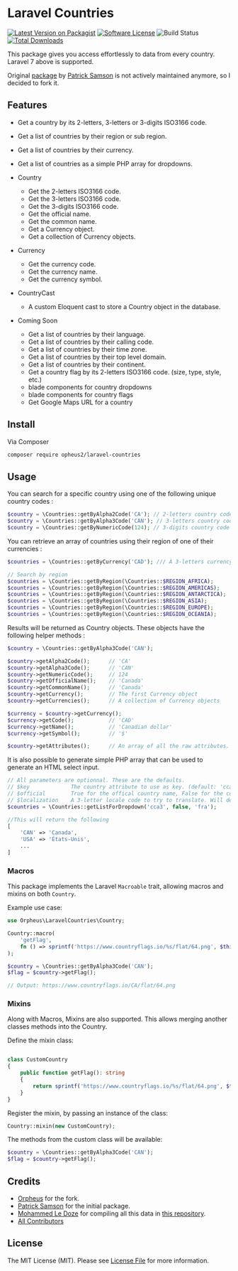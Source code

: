 # Laravel Countries

[![Latest Version on Packagist][ico-version]][link-packagist]
[![Software License][ico-license]](LICENSE.md)
![Build Status][ico-github-action]
[![Total Downloads][ico-downloads]][link-downloads]

This package gives you access effortlessly to data from every country.
Laravel 7 above is supported.

Original [package](https://github.com/patricksamson/laravel-countries) by [Patrick Samson](https://github.com/patricksamson) is not actively maintained anymore, so I decided to fork it.

## Features
- Get a country by its 2-letters, 3-letters or 3-digits ISO3166 code.
- Get a list of countries by their region or sub region.
- Get a list of countries by their currency.
- Get a list of countries as a simple PHP array for dropdowns.
- Country
  - Get the 2-letters ISO3166 code.
  - Get the 3-letters ISO3166 code.
  - Get the 3-digits ISO3166 code.
  - Get the official name.
  - Get the common name.
  - Get a Currency object.
  - Get a collection of Currency objects.
- Currency
  - Get the currency code.
  - Get the currency name.
  - Get the currency symbol.
- CountryCast
  - A custom Eloquent cast to store a Country object in the database.


- Coming Soon
  - Get a list of countries by their language.
  - Get a list of countries by their calling code.
  - Get a list of countries by their time zone.
  - Get a list of countries by their top level domain.
  - Get a list of countries by their continent.
  - Get a country flag by its 2-letters ISO3166 code. (size, type, style, etc.)
  - blade components for country dropdowns
  - blade components for country flags
  - Get Google Maps URL for a country


## Install

Via Composer

``` bash
composer require opheus2/laravel-countries
```

## Usage

You can search for a specific country using one of the following unique country codes :
``` php
$country = \Countries::getByAlpha2Code('CA'); // 2-letters country code from ISO3166
$country = \Countries::getByAlpha3Code('CAN'); // 3-letters country code from ISO3166
$country = \Countries::getByNumericCode(124); // 3-digits country code from ISO3166
```

You can retrieve an array of countries using their region of one of their currencies :
``` php
$countries = \Countries::getByCurrency('CAD'); /// A 3-letters currency code

// Search by region
$countries = \Countries::getByRegion(\Countries::$REGION_AFRICA);
$countries = \Countries::getByRegion(\Countries::$REGION_AMERICAS);
$countries = \Countries::getByRegion(\Countries::$REGION_ANTARCTICA);
$countries = \Countries::getByRegion(\Countries::$REGION_ASIA);
$countries = \Countries::getByRegion(\Countries::$REGION_EUROPE);
$countries = \Countries::getByRegion(\Countries::$REGION_OCEANIA);
```

Results will be returned as Country objects. These objects have the following helper methods :
``` php
$country = \Countries::getByAlpha3Code('CAN');

$country->getAlpha2Code();      // 'CA'
$country->getAlpha3Code();      // 'CAN'
$country->getNumericCode();     // 124
$country->getOfficialName();    // 'Canada'
$country->getCommonName();      // 'Canada' 
$country->getCurrency();        // The first Currency object
$country->getCurrencies();      // A collection of Currency objects

$currency = $country->getCurrency();
$currency->getCode();           // 'CAD'
$currency->getName();           // 'Canadian dollar'
$currency->getSymbol();         // '$'

$country->getAttributes();      // An array of all the raw attributes.
```

It is also possible to generate simple PHP array that can be used to generate an HTML select input.
``` php
// All parameters are optionnal. These are the defaults.
// $key             The country attribute to use as key. (default: 'cca3', 3-letters country code from ISO3166)
// $official        True for the offical country name, False for the common name. (default: false)
// $localization    A 3-letter locale code to try to translate. Will default to English if it`s missing. (default: null)
$countries = \Countries::getListForDropdown('cca3', false, 'fra');

//This will return the following
[
    'CAN' => 'Canada',
    'USA' => 'États-Unis',
    ...
]
```

### Macros

This package implements the Laravel `Macroable` trait, allowing macros and mixins on both `Country`.

Example use case:

```php
use Orpheus\LaravelCountries\Country;

Country::macro(
    'getFlag',
    fn () => sprintf('https://www.countryflags.io/%s/flat/64.png', $this->getAlpha2Code())
);

$country = \Countries::getByAlpha3Code('CAN');
$flag = $country->getFlag();

// Output: https://www.countryflags.io/CA/flat/64.png
```

### Mixins

Along with Macros, Mixins are also supported. This allows merging another classes methods into the Country.

Define the mixin class:

```php

class CustomCountry
{
    public function getFlag(): string
    {
        return sprintf('https://www.countryflags.io/%s/flat/64.png', $this->getAlpha2Code());
    }
}
```

Register the mixin, by passing an instance of the class:

```php
Country::mixin(new CustomCountry);
```

The methods from the custom class will be available:

```php
$country = \Countries::getByAlpha3Code('CAN');
$flag = $country->getFlag();
```

## Credits

- [Orpheus][link-author] for the fork.
- [Patrick Samson](https://github.com/patricksamson) for the initial package.
- [Mohammed Le Doze](https://github.com/mledoze) for compiling all this data in [this repository](https://github.com/mledoze/countries).
- [All Contributors][link-contributors]

## License

The MIT License (MIT). Please see [License File](LICENSE.md) for more information.

[ico-version]: https://img.shields.io/packagist/v/Orpheus/laravel-countries.svg
[ico-license]: https://img.shields.io/packagist/l/Orpheus/laravel-countries.svg
[ico-github-action]: https://github.com/opheus2/laravel-countries/workflows/Run%20Tests%20-%20Current/badge.svg?branch=master
[ico-downloads]: https://img.shields.io/packagist/dt/Orpheus/laravel-countries.svg

[link-packagist]: https://packagist.org/packages/opheus2/laravel-countries
[link-downloads]: https://packagist.org/packages/opheus2/laravel-countries
[link-author]: https://github.com/opheus2
[link-contributors]: ../../contributors
